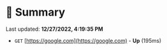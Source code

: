 # 📖 Summary
Last updated: **12/27/2022, 4:19:35 PM**

- `GET` [https://google.com](https://google.com) - **Up** (195ms)
